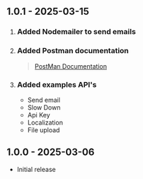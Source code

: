 ## 1.0.1 - 2025-03-15

1. ### Added Nodemailer to send emails

2. ### Added Postman documentation

    > [PostMan Documentation](https://documenter.getpostman.com/view/27265804/2sAYkBsM99)

3. ### Added examples API's
    - Send email
    - Slow Down
    - Api Key
    - Localization
    - File upload

## 1.0.0 - 2025-03-06

- Initial release
